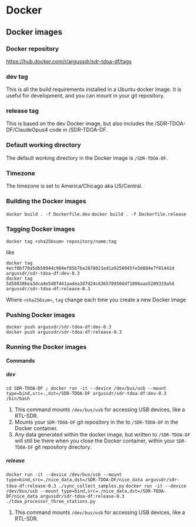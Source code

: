 # Docker
## Docker images

### Docker repository
https://hub.docker.com/r/argussdr/sdr-tdoa-df/tags

### dev tag
This is all the build requirements installed in a Ubuntu docker image. It is useful for development, and you can mount in your git repository.

### release tag
This is based on the dev Docker image, but also includes the /SDR-TDOA-DF/ClaudeOpus4 code in /SDR-TDOA-DF.

### Default working directory
The default working directory in the Docker image is `/SDR-TDOA-DF`.

### Timezone
The timezone is set to America/Chicago aka US/Central.

### Building the Docker images
`docker build . -f Dockerfile.dev`
`docker build . -f Dockerfile.release`

### Tagging Docker images
`docker tag <sha256sum> repository/name:tag`

like

```
docker tag 4ecf0bf70a5db58944c904ef85b7ba2878021ed1a9250045fe50884e7f01441d argussdr/sdr-tdoa-df:dev-0.3
docker tag 5d588386ea3dca4e5d8f441aadea3d7d24c636570950ddf1806aae5209319a5d argussdr/sdr-tdoa-df:release-0.3
```

Where `<sha256sum>`, `tag` change each time you create a new Docker image

### Pushing Docker images
```
docker push argussdr/sdr-tdoa-df:dev-0.3
docker push argussdr/sdr-tdoa-df:release-0.3
```

### Running the Docker images
#### Commands
##### dev
`cd SDR-TDOA-DF ; docker run -it --device /dev/bus/usb --mount type=bind,src=.,dst=/SDR-TDOA-DF argussdr/sdr-tdoa-df:dev-0.3 /bin/bash`

1. This command mounts `/dev/bus/usb` for accessing USB devices, like a RTL-SDR.
2. Mounts your `SDR-TDOA-DF` git repository in the  to `/SDR-TDOA-DF` in the Docker container.
3. Any data generated within the docker image, but written to `/SDR-TDOA-DF` will still be there when you close the Docker container, within your `SDR-TDOA-DF` git repository directory.

##### release
`docker run -it --device /dev/bus/usb --mount type=bind,src=./nice_data,dst=/SDR-TDOA-DF/nice_data argussdr/sdr-tdoa-df:release-0.3 ./sync_collect_samples.py`
`docker run -it --device /dev/bus/usb --mount type=bind,src=./nice_data,dst=/SDR-TDOA-DF/nice_data argussdr/sdr-tdoa-df:release-0.3 ./tdoa_processor_three_stations.py`

1. This command mounts `/dev/bus/usb` for accessing USB devices, like a RTL-SDR.
